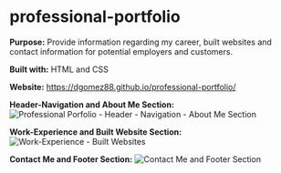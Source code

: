 # professional-portfolio

**Purpose:** 
Provide information regarding my career, built websites and contact information for potential employers and customers.

**Built with:**
HTML
and
CSS

**Website:**
https://dgomez88.github.io/professional-portfolio/

**Header-Navigation and About Me Section:**
![Professional Porfolio - Header - Navigation - About Me Section](https://user-images.githubusercontent.com/80716790/119243167-07dee200-bb2a-11eb-8bae-7acf80511536.JPG)

**Work-Experience and Built Website Section:**
![Work-Experience - Built Websites](https://user-images.githubusercontent.com/80716790/119243171-09100f00-bb2a-11eb-9256-aaa3d96f4c65.JPG)

**Contact Me and Footer Section:**
![Contact Me and Footer Section](https://user-images.githubusercontent.com/80716790/119243172-0a413c00-bb2a-11eb-91b8-1c1c771f28e5.JPG)
